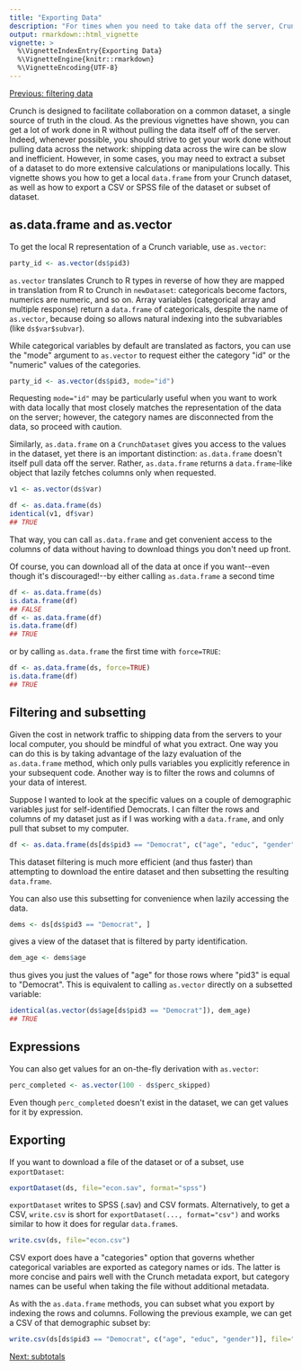 ```yaml
---
title: "Exporting Data"
description: "For times when you need to take data off the server, Crunch provides several means for exporting data, whether to various file formats or to objects in your R session."
output: rmarkdown::html_vignette
vignette: >
  %\VignetteIndexEntry{Exporting Data}
  %\VignetteEngine{knitr::rmarkdown}
  %\VignetteEncoding{UTF-8}
---
```


[Previous: filtering data](filters.md)


Crunch is designed to facilitate collaboration on a common dataset, a single source of truth in the cloud. As the previous vignettes have shown, you can get a lot of work done in R without pulling the data itself off of the server. Indeed, whenever possible, you should strive to get your work done without pulling data across the network: shipping data across the wire can be slow and inefficient. However, in some cases, you may need to extract a subset of a dataset to do more extensive calculations or manipulations locally. This vignette shows you how to get a local `data.frame` from your Crunch dataset, as well as how to export a CSV or SPSS file of the dataset or subset of dataset.

## as.data.frame and as.vector

To get the local R representation of a Crunch variable, use `as.vector`:


```r
party_id <- as.vector(ds$pid3)
```

`as.vector` translates Crunch to R types in reverse of how they are mapped in translation from R to Crunch in `newDataset`: categoricals become factors, numerics are numeric, and so on. Array variables (categorical array and multiple response) return a `data.frame` of categoricals, despite the name of `as.vector`, because doing so allows natural indexing into the subvariables (like `ds$var$subvar`).

While categorical variables by default are translated as factors, you can use the "mode" argument to `as.vector` to request either the category "id" or the "numeric" values of the categories.


```r
party_id <- as.vector(ds$pid3, mode="id")
```

Requesting `mode="id"` may be particularly useful when you want to work with data locally that most closely matches the representation of the data on the server; however, the category names are disconnected from the data, so proceed with caution.

Similarly, `as.data.frame` on a `CrunchDataset` gives you access to the values in the dataset, yet there is an important distinction: `as.data.frame` doesn't itself pull data off the server. Rather, `as.data.frame` returns a `data.frame`-like object that lazily fetches columns only when requested.


```r
v1 <- as.vector(ds$var)

df <- as.data.frame(ds)
identical(v1, df$var)
## TRUE
```

That way, you can call `as.data.frame` and get convenient access to the columns of data without having to download things you don't need up front.

Of course, you can download all of the data at once if you want--even though it's discouraged!--by either calling `as.data.frame` a second time


```r
df <- as.data.frame(ds)
is.data.frame(df)
## FALSE
df <- as.data.frame(df)
is.data.frame(df)
## TRUE
```

or by calling `as.data.frame` the first time with `force=TRUE`:


```r
df <- as.data.frame(ds, force=TRUE)
is.data.frame(df)
## TRUE
```

## Filtering and subsetting

Given the cost in network traffic to shipping data from the servers to your local computer, you should be mindful of what you extract. One way you can do this is by taking advantage of the lazy evaluation of the `as.data.frame` method, which only pulls variables you explicitly reference in your subsequent code. Another way is to filter the rows and columns of your data of interest.

Suppose I wanted to look at the specific values on a couple of demographic variables just for self-identified Democrats. I can filter the rows and columns of my dataset just as if I was working with a `data.frame`, and only pull that subset to my computer.


```r
df <- as.data.frame(ds[ds$pid3 == "Democrat", c("age", "educ", "gender")], force=TRUE)
```

This dataset filtering is much more efficient (and thus faster) than attempting to download the entire dataset and then subsetting the resulting `data.frame`.

You can also use this subsetting for convenience when lazily accessing the data.


```r
dems <- ds[ds$pid3 == "Democrat", ]
```

gives a view of the dataset that is filtered by party identification.


```r
dem_age <- dems$age
```

thus gives you just the values of "age" for those rows where "pid3" is equal to "Democrat". This is equivalent to calling `as.vector` directly on a subsetted variable:


```r
identical(as.vector(ds$age[ds$pid3 == "Democrat"]), dem_age)
## TRUE
```

## Expressions

You can also get values for an on-the-fly derivation with `as.vector`:


```r
perc_completed <- as.vector(100 - ds$perc_skipped)
```

Even though `perc_completed` doesn't exist in the dataset, we can get values for it by expression.

## Exporting

If you want to download a file of the dataset or of a subset, use `exportDataset`:


```r
exportDataset(ds, file="econ.sav", format="spss")
```

`exportDataset` writes to SPSS (.sav) and CSV formats. Alternatively, to get a CSV, `write.csv` is short for `exportDataset(..., format="csv")` and works similar to how it does for regular `data.frame`s.


```r
write.csv(ds, file="econ.csv")
```

CSV export does have a "categories" option that governs whether categorical variables are exported as category names or ids. The latter is more concise and pairs well with the Crunch metadata export, but category names can be useful when taking the file without additional metadata.

As with the `as.data.frame` methods, you can subset what you export by indexing the rows and columns. Following the previous example, we can get a CSV of that demographic subset by:


```r
write.csv(ds[ds$pid3 == "Democrat", c("age", "educ", "gender")], file="demo-demos.csv")
```

[Next: subtotals](subtotals.md)
